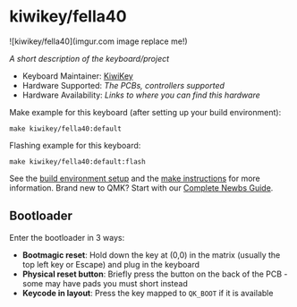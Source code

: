 # kiwikey/fella40

![kiwikey/fella40](imgur.com image replace me!)

*A short description of the keyboard/project*

* Keyboard Maintainer: [KiwiKey](https://github.com/KiwiKey)
* Hardware Supported: *The PCBs, controllers supported*
* Hardware Availability: *Links to where you can find this hardware*

Make example for this keyboard (after setting up your build environment):

    make kiwikey/fella40:default

Flashing example for this keyboard:

    make kiwikey/fella40:default:flash

See the [build environment setup](https://docs.qmk.fm/#/getting_started_build_tools) and the [make instructions](https://docs.qmk.fm/#/getting_started_make_guide) for more information. Brand new to QMK? Start with our [Complete Newbs Guide](https://docs.qmk.fm/#/newbs).

## Bootloader

Enter the bootloader in 3 ways:

* **Bootmagic reset**: Hold down the key at (0,0) in the matrix (usually the top left key or Escape) and plug in the keyboard
* **Physical reset button**: Briefly press the button on the back of the PCB - some may have pads you must short instead
* **Keycode in layout**: Press the key mapped to `QK_BOOT` if it is available
